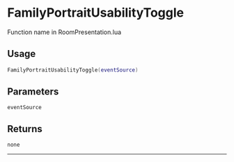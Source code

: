 # FamilyPortraitUsabilityToggle
Function name in RoomPresentation.lua
## Usage
```lua
FamilyPortraitUsabilityToggle(eventSource)
```
## Parameters
`eventSource`
## Returns
`none`

---